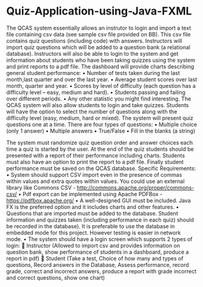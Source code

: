# Quiz-Application-using-Java-FXML

The QCAS system essentially allows an instrutor to login and import a text file containing csv data (see sample csv file provided on BB). This csv file contains quiz questions (including code) with answers. Instructors will import quiz questions which will be added to a question bank (a relational database). Instructors will also be able to login to the system and get information about students who have been taking quizzes using the system and print reports to a pdf file. The dashboard will provide charts describing general student performance:
• Number of tests taken during the last month,last quarter and over the last year.
• Average student scores over last month, quarter and year.
• Scores by level of difficulty (each question has a difficulty level – easy, medium and hard).
• Students passing and failing over different periods.
• Any other statistic you might find interesting.
The QCAS system will also allow students to login and take quizzes. Students will have the option to select the number of questions along with the difficulty level (easy, medium, hard or mixed). The system will present quiz questions one at a time. There are four types of questions:
• Multiple choice (only 1 answer)
• Multiple answers
• True/False
• Fill in the blanks (a string)

The system must randomize quiz question order and answer choices each time a quiz is started by the user. At the end of the quiz students should be presented with a report of their performance including charts. Students must also have an option to print the report to a pdf file. Finally student performance must be saved on the QCAS database.
Specific Requirements:
• System should support CSV import even in the presence of commas within values and extra quotes within values. You could use an external library like Commons CSV - http://commons.apache.org/proper/commons-csv/
• Pdf export can be implemented using Apache PDFBox - https://pdfbox.apache.org/
• A well-designed GUI must be included. Java FX is the preferred option and it includes charts and other features.
• Questions that are imported must be added to the database. Student information and quizzes taken (including performance in each quiz) should be recorded in the database). It is preferable to use the database in embedded mode for this project. However testing is easier in network mode.
• The system should have a login screen which supports 2 types of login:
 Instructor (Allowed to import csv and provides information on question bank, show performance of students in a dashboard, produce a report in pdf)
 Student (Take a test, Choice of how many and types of questions, Record answers in the Database, Assess performance, record grade, correct and incorrect answers, produce a report with grade incorrect and correct questions, show one chart)
